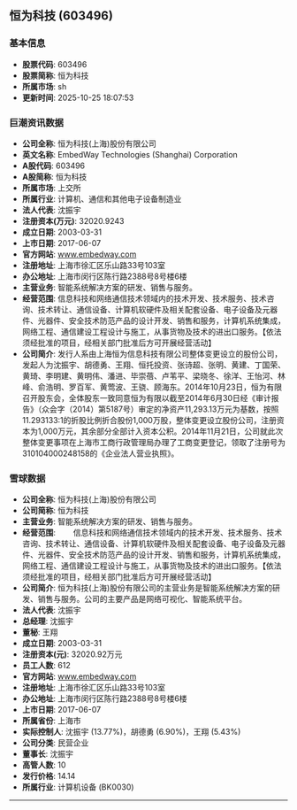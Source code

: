 ## 恒为科技 (603496)

### 基本信息

- **股票代码**: 603496
- **股票简称**: 恒为科技
- **所属市场**: sh
- **更新时间**: 2025-10-25 18:07:53

### 巨潮资讯数据

- **公司全称**: 恒为科技(上海)股份有限公司
- **英文名称**: EmbedWay Technologies (Shanghai) Corporation
- **A股代码**: 603496
- **A股简称**: 恒为科技
- **所属市场**: 上交所
- **所属行业**: 计算机、通信和其他电子设备制造业
- **法人代表**: 沈振宇
- **注册资本(万元)**: 32020.9243
- **成立日期**: 2003-03-31
- **上市日期**: 2017-06-07
- **官方网站**: www.embedway.com
- **注册地址**: 上海市徐汇区乐山路33号103室
- **办公地址**: 上海市闵行区陈行路2388号8号楼6楼
- **主营业务**: 智能系统解决方案的研发、销售与服务。
- **经营范围**: 信息科技和网络通信技术领域内的技术开发、技术服务、技术咨询、技术转让、通信设备、计算机软硬件及相关配套设备、电子设备及元器件、光器件、安全技术防范产品的设计开发、销售和服务，计算机系统集成，网络工程、通信建设工程设计与施工，从事货物及技术的进出口服务。【依法须经批准的项目，经相关部门批准后方可开展经营活动】
- **公司简介**: 发行人系由上海恒为信息科技有限公司整体变更设立的股份公司，发起人为沈振宇、胡德勇、王翔、恒托投资、张诗超、张明、黄建、丁国荣、黄琦、李明建、黄明伟、潘进、毕崇蓓、卢苇平、梁晓冬、徐洋、王怡河、林峰、俞浩明、罗百军、黄莺波、王骁、顾海东。2014年10月23日，恒为有限召开股东会，全体股东一致同意恒为有限以截至2014年6月30日经《审计报告》（众会字（2014）第5187号）审定的净资产11,293.13万元为基数，按照11.293133:1的折股比例折合股份1,000万股，整体变更设立股份公司，注册资本为1,000万元，其余部分全部计入资本公积。2014年11月21日，公司就此次整体变更事项在上海市工商行政管理局办理了工商变更登记，领取了注册号为310104000248158的《企业法人营业执照》。

### 雪球数据

- **公司全称**: 恒为科技(上海)股份有限公司
- **公司简称**: 恒为科技
- **主营业务**: 智能系统解决方案的研发、销售与服务。
- **经营范围**: 　　信息科技和网络通信技术领域内的技术开发、技术服务、技术咨询、技术转让、通信设备、计算机软硬件及相关配套设备、电子设备及元器件、光器件、安全技术防范产品的设计开发、销售和服务，计算机系统集成，网络工程、通信建设工程设计与施工，从事货物及技术的进出口服务。【依法须经批准的项目，经相关部门批准后方可开展经营活动】
- **公司简介**: 恒为科技(上海)股份有限公司的主营业务是智能系统解决方案的研发、销售与服务。公司的主要产品是网络可视化、智能系统平台。
- **法人代表**: 沈振宇
- **总经理**: 沈振宇
- **董秘**: 王翔
- **成立日期**: 2003-03-31
- **注册资本(元)**: 32020.92万元
- **员工人数**: 612
- **官方网站**: www.embedway.com
- **注册地址**: 上海市徐汇区乐山路33号103室
- **办公地址**: 上海市闵行区陈行路2388号8号楼6楼
- **上市日期**: 2017-06-07
- **所属省份**: 上海市
- **实际控制人**: 沈振宇 (13.77%)，胡德勇 (6.90%)，王翔 (5.43%)
- **公司分类**: 民营企业
- **董事长**: 沈振宇
- **高管人数**: 10
- **发行价格**: 14.14
- **所属行业**: 计算机设备 (BK0030)

---